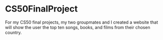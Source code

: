 # CS50FinalProject
For my CS50 final projects, my two groupmates and I created a website that will show the user the top ten songs, books, and films from their chosen country.
